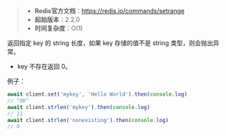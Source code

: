 > - **Redis官方文档**：https://redis.io/commands/setrange
> - **起始版本**：2.2.0
> - **时间复杂度**：O(1)

返回指定 key 的 string 长度，如果 key 存储的值不是 string 类型，则会抛出异常。

- key 不存在返回 0。

例子：

```typescript
await client.set('mykey', 'Hello World').then(console.log)
// "OK"
await client.strlen('mykey').then(console.log)
// 11
await client.strlen('nonexisting').then(console.log)
// 0
```
